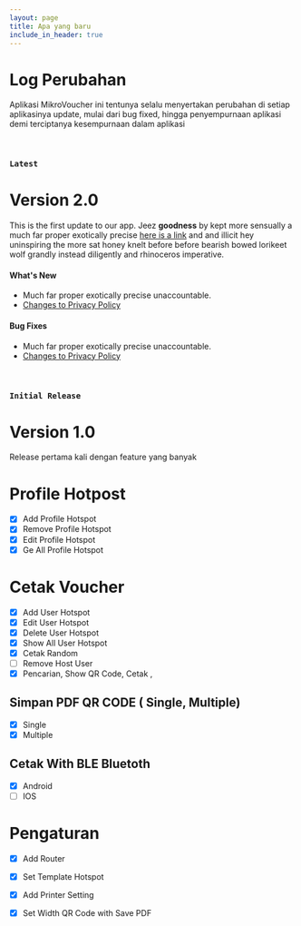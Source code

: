 ```yaml
---
layout: page
title: Apa yang baru
include_in_header: true
---
```


# Log Perubahan
Aplikasi MikroVoucher ini tentunya selalu menyertakan perubahan di setiap aplikasinya update, mulai dari bug fixed, hingga penyempurnaan aplikasi demi terciptanya kesempurnaan dalam aplikasi

<br>

### `Latest`
# **Version 2.0**
This is the first update to our app. Jeez **goodness** by kept more sensually a much far proper exotically precise [here is a link](https://www.google.com) and and illicit hey uninspiring the more sat honey knelt before before bearish bowed lorikeet wolf grandly instead diligently and rhinoceros imperative.

#### What's New
- Much far proper exotically precise unaccountable.
- [Changes to Privacy Policy](/privacypolicy)

#### Bug Fixes
- Much far proper exotically precise unaccountable.
- [Changes to Privacy Policy](/privacypolicy)

<br>

### `Initial Release`
# **Version 1.0**
Release pertama kali dengan feature yang banyak
# Profile Hotpost
- [x] Add Profile Hotspot
- [x] Remove Profile Hotspot
- [x] Edit Profile Hotspot
- [x] Ge All Profile Hotspot
# Cetak Voucher
- [x] Add User Hotspot
- [x] Edit User Hotspot
- [x] Delete User Hotspot
- [x] Show All User Hotspot
- [x] Cetak Random
- [ ] Remove Host User
- [x] Pencarian, Show QR Code, Cetak ,
## Simpan PDF QR CODE ( Single, Multiple)
- [x] Single
- [x] Multiple
## Cetak With BLE Bluetoth
- [x] Android
- [ ] IOS
# Pengaturan
- [x] Add Router
- [x] Set Template Hotspot
- [x] Add Printer Setting
- [x] Set Width QR Code with Save PDF



<br>
